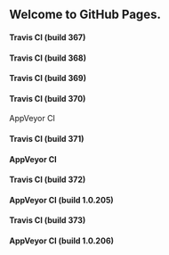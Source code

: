 ## Welcome to GitHub Pages.

#### Travis CI (build 367)

#### Travis CI (build 368)

#### Travis CI (build 369)

#### Travis CI (build 370)
AppVeyor CI

#### Travis CI (build 371)
#### AppVeyor CI

#### Travis CI (build 372)
#### AppVeyor CI (build 1.0.205)

#### Travis CI (build 373)

#### AppVeyor CI (build 1.0.206)
